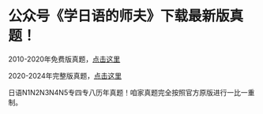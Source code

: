 # 公众号《学日语的师夫》下载最新版真题！

2010-2020年免费版真题，<a href="https://pan.baidu.com/s/18ezjvBFnqI18F0HJz019Kw?pwd=sifu">点击这里</a>

2020-2024年完整版真题，<a href="https://mp.weixin.qq.com/s/rzTwx9UuyLWwog2qQ6kRJg">点击这里</a>

日语N1N2N3N4N5专四专八历年真题！咱家真题完全按照官方原版进行一比一重制。
